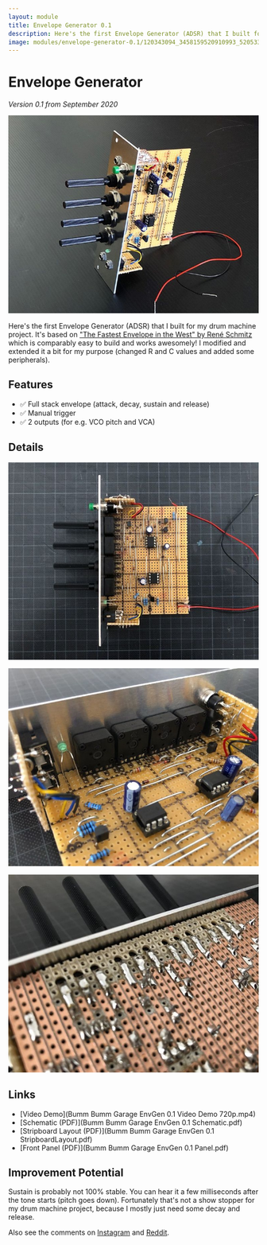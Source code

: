 ```yaml
---
layout: module
title: Envelope Generator 0.1
description: Here's the first Envelope Generator (ADSR) that I built for my drum machine project.
image: modules/envelope-generator-0.1/120343094_3458159520910993_5205335999587442971_n.jpg
---
```


# Envelope Generator

*Version 0.1 from September 2020*

![](120343094_3458159520910993_5205335999587442971_n.jpg)

Here's the first Envelope Generator (ADSR) that I built for my drum machine project. It's based on ["The Fastest Envelope in the West" by René Schmitz](https://www.schmitzbits.de/adsr.html) which is comparably easy to build and works awesomely! I modified and extended it a bit for my purpose (changed R and C values and added some peripherals).

## Features

* ✅ Full stack envelope (attack, decay, sustain and release)
* ✅ Manual trigger
* ✅ 2 outputs (for e.g. VCO pitch and VCA)

## Details

![](120261487_329993841599944_7534801166032359359_n.jpg)

![](120289221_1353894038149836_4651630800853322006_n.jpg)

![](120502642_807393879997170_6119586835084667851_n.jpg)

## Links

* [Video Demo](Bumm Bumm Garage EnvGen 0.1 Video Demo 720p.mp4)
* [Schematic (PDF)](Bumm Bumm Garage EnvGen 0.1 Schematic.pdf)
* [Stripboard Layout (PDF)](Bumm Bumm Garage EnvGen 0.1 StripboardLayout.pdf)
* [Front Panel (PDF)](Bumm Bumm Garage EnvGen 0.1 Panel.pdf)

## Improvement Potential

Sustain is probably not 100% stable. You can hear it a few milliseconds after the tone starts (pitch goes down). Fortunately that's not a show stopper for my drum machine project, because I mostly just need some decay and release.

Also see the comments on [Instagram](https://www.instagram.com/p/CFw7gsPBfNJ/) and [Reddit](https://www.reddit.com/r/synthdiy/comments/j2nl4z/envelope_generator_adsr_in_eurorack_format_on/).

